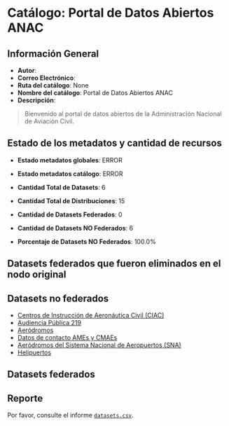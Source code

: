 
# Catálogo: Portal de Datos Abiertos ANAC

## Información General

- **Autor**: 
- **Correo Electrónico**: 
- **Ruta del catálogo**: None
- **Nombre del catálogo**: Portal de Datos Abiertos ANAC
- **Descripción**:

> Bienvenido al portal de datos abiertos de la Administración Nacional de Aviación Civil.

## Estado de los metadatos y cantidad de recursos

- **Estado metadatos globales**: ERROR
- **Estado metadatos catálogo**: ERROR
- **Cantidad Total de Datasets**: 6
- **Cantidad Total de Distribuciones**: 15

- **Cantidad de Datasets Federados**: 0
- **Cantidad de Datasets NO Federados**: 6
- **Porcentaje de Datasets NO Federados**: 100.0%

## Datasets federados que fueron eliminados en el nodo original



## Datasets no federados

- [Centros de Instrucción de Aeronáutica Civil (CIAC)](https://datos.anac.gob.ar/dataset/centros-de-instruccion-de-aeronautica-civil-ciac)
- [Audiencia Pública 219](http://172.19.2.65:8080/dataset/audiencia-publica-219)
- [Aeródromos](http://172.19.2.65:8080/dataset/aerodromos-y-helipuertos)
- [Datos de contacto AMEs y CMAEs](http://172.19.2.65:8080/dataset/datos-de-contacto-ames-y-cmaes)
- [Aeródromos del Sistema Nacional de Aeropuertos (SNA)](http://172.19.2.65:8080/dataset/aerodromos-del-sna-sistema-nacional-de-aeropuertos)
- [Helipuertos](http://172.19.2.65:8080/dataset/helipuertos)

## Datasets federados



## Reporte

Por favor, consulte el informe [`datasets.csv`](datasets.csv).

